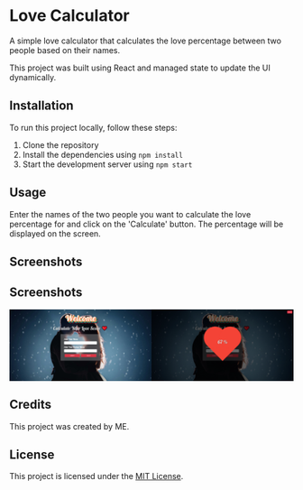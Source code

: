 # Love Calculator

A simple love calculator that calculates the love percentage between two people based on their names.

This project was built using React and managed state to update the UI dynamically.

## Installation

To run this project locally, follow these steps:

1. Clone the repository
2. Install the dependencies using `npm install`
3. Start the development server using `npm start`

## Usage

Enter the names of the two people you want to calculate the love percentage for and click on the 'Calculate' button. The percentage will be displayed on the screen.

## Screenshots

## Screenshots

<div style="display: flex;">
  <img alt="Love Calculator Screenshot 1" src="https://raw.githubusercontent.com/Gnanaprakash-Dev/Love-Calculator/main/src/image/screen1.png" width="50%" >
  <img alt="Love Calculator Screenshot 2" src="https://raw.githubusercontent.com/Gnanaprakash-Dev/Love-Calculator/main/src/image/screen2.png" width="50%">
</div>

## Credits

This project was created by ME. 

## License

This project is licensed under the [MIT License](https://opensource.org/licenses/MIT).
